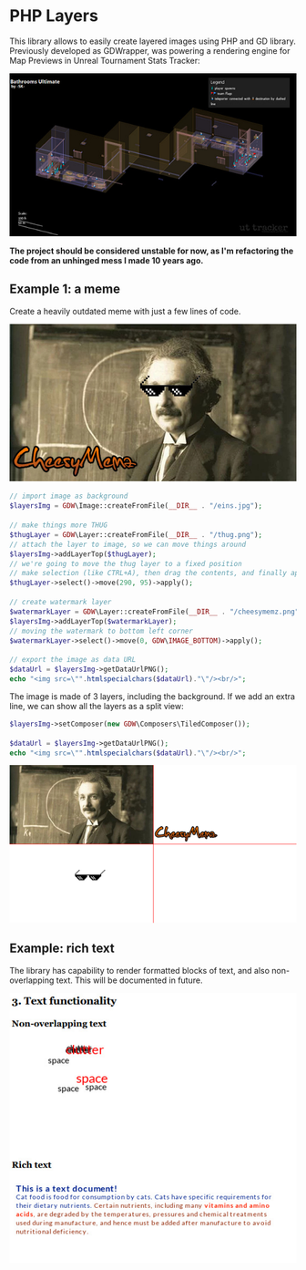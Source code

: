 # PHP Layers

This library allows to easily create layered images using PHP and GD library. 
Previously developed as GDWrapper, was powering a rendering engine for
Map Previews in Unreal Tournament Stats Tracker:

![Wireframe rendering of a game map](example/UTTDemo.jpg)

**The project should be considered unstable for now, as I'm refactoring the code from an unhinged mess I made 10 years ago.**

## Example 1: a meme
Create a heavily outdated meme with just a few lines of code.

![Einstein with thug life glasses, watermarked](example/LayeringDemoResult.jpg)

```php
// import image as background
$layersImg = GDW\Image::createFromFile(__DIR__ . "/eins.jpg");

// make things more THUG
$thugLayer = GDW\Layer::createFromFile(__DIR__ . "/thug.png");
// attach the layer to image, so we can move things around
$layersImg->addLayerTop($thugLayer);
// we're going to move the thug layer to a fixed position
// make selection (like CTRL+A), then drag the contents, and finally apply the result.
$thugLayer->select()->move(290, 95)->apply();

// create watermark layer
$watermarkLayer = GDW\Layer::createFromFile(__DIR__ . "/cheesymemz.png");
$layersImg->addLayerTop($watermarkLayer);
// moving the watermark to bottom left corner
$watermarkLayer->select()->move(0, GDW\IMAGE_BOTTOM)->apply();

// export the image as data URL
$dataUrl = $layersImg->getDataUrlPNG();
echo "<img src=\"".htmlspecialchars($dataUrl)."\"/><br/>";
```
The image is made of 3 layers, including the background. If we add an extra line, we can show all the layers as a split view:

```php
$layersImg->setComposer(new GDW\Composers\TiledComposer());

$dataUrl = $layersImg->getDataUrlPNG();
echo "<img src=\"".htmlspecialchars($dataUrl)."\"/><br/>";
```

![Tiled view of indivitual layers making the Einstein thug life meme](example/LayeringDemoTiles.png)

## Example: rich text
The library has capability to render formatted blocks of text, and also non-overlapping text. This will be documented in future.

![Example of text rendering using the library](example/TextDemo.jpg)


